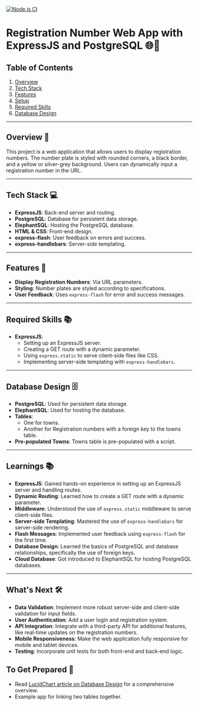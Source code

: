 [![Node.js CI](https://github.com/lasity34/registration_numbers_webapp/actions/workflows/node.js.yml/badge.svg)](https://github.com/lasity34/registration_numbers_webapp/actions/workflows/node.js.yml)

# Registration Number Web App with ExpressJS and PostgreSQL 🌐🚗

## Table of Contents

1. [Overview](#overview)
2. [Tech Stack](#tech-stack)
3. [Features](#features)
4. [Setup](#setup)
5. [Required Skills](#required-skills)
6. [Database Design](#database-design)

---

## Overview 📝

This project is a web application that allows users to display registration numbers. The number plate is styled with rounded corners, a black border, and a yellow or silver-grey background. Users can dynamically input a registration number in the URL.

---

## Tech Stack 💻

- **ExpressJS**: Back-end server and routing.
- **PostgreSQL**: Database for persistent data storage.
- **ElephantSQL**: Hosting the PostgreSQL database.
- **HTML & CSS**: Front-end design.
- **express-flash**: User feedback on errors and success.
- **express-handlebars**: Server-side templating.

---

## Features 🌟

- **Display Registration Numbers**: Via URL parameters.
- **Styling**: Number plates are styled according to specifications.
- **User Feedback**: Uses `express-flash` for error and success messages.


---

## Required Skills 📚

- **ExpressJS**: 
  - Setting up an ExpressJS server.
  - Creating a GET route with a dynamic parameter.
  - Using `express.static` to serve client-side files like CSS.
  - Implementing server-side templating with `express-handlebars`.

---

## Database Design 🗄️

- **PostgreSQL**: Used for persistent data storage.
- **ElephantSQL**: Used for hosting the database.
- **Tables**: 
  - One for towns.
  - Another for Registration numbers with a foreign key to the towns table.
- **Pre-populated Towns**: Towns table is pre-populated with a script.

---


## Learnings 📚

- **ExpressJS**: Gained hands-on experience in setting up an ExpressJS server and handling routes.
- **Dynamic Routing**: Learned how to create a GET route with a dynamic parameter.
- **Middleware**: Understood the use of `express.static` middleware to serve client-side files.
- **Server-side Templating**: Mastered the use of `express-handlebars` for server-side rendering.
- **Flash Messages**: Implemented user feedback using `express-flash` for the first time.
- **Database Design**: Learned the basics of PostgreSQL and database relationships, specifically the use of foreign keys.
- **Cloud Database**: Got introduced to ElephantSQL for hosting PostgreSQL databases.

---

## What's Next 🛠️

- **Data Validation**: Implement more robust server-side and client-side validation for input fields.
- **User Authentication**: Add a user login and registration system.
- **API Integration**: Integrate with a third-party API for additional features, like real-time updates on the registration numbers.
- **Mobile Responsiveness**: Make the web application fully responsive for mobile and tablet devices.
- **Testing**: Incorporate unit tests for both front-end and back-end logic.



## To Get Prepared 📖

- Read [LucidChart article on Database Design](https://www.lucidchart.com/pages/database-diagram/database-design) for a comprehensive overview.
- Example app for linking two tables together.

